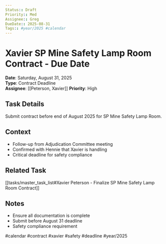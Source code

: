 ```yaml
---
Status:: Draft
Priority:: Med
Assignee:: Greg
DueDate:: 2025-08-31
Tags:: #year/2025 #calendar
---
```


# Xavier SP Mine Safety Lamp Room Contract - Due Date

**Date**: Saturday, August 31, 2025  
**Type**: Contract Deadline  
**Assignee**: [[Peterson, Xavier]]
**Priority**: High

## Task Details
Submit contract before end of August 2025 for SP Mine Safety Lamp Room.

## Context
- Follow-up from Adjudication Committee meeting
- Confirmed with Hennie that Xavier is handling
- Critical deadline for safety compliance

## Related Task
[[tasks/master_task_list#Xavier Peterson - Finalize SP Mine Safety Lamp Room Contract]]

## Notes
- Ensure all documentation is complete
- Submit before August 31 deadline
- Safety compliance requirement

#calendar #contract #xavier #safety #deadline #year/2025